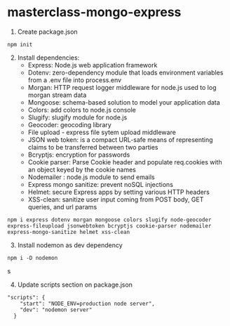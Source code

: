 # masterclass-mongo-express

1. Create package.json

```
npm init
```

2. Install dependencies:
   - Express: Node.js web application framework
   - Dotenv: zero-dependency module that loads environment variables from a .env file into process.env
   - Morgan: HTTP request logger middleware for node.js used to log morgan stream data
   - Mongoose: schema-based solution to model your application data
   - Colors: add colors to node.js console
   - Slugify: slugify module for node.js
   - Geocoder: geocoding library
   - File upload - express file sytem upload middleware
   - JSON web token: is a compact URL-safe means of representing claims to be transferred between two parties
   - Bcryptjs: encryption for passwords
   - Cookie parser: Parse Cookie header and populate req.cookies with an object keyed by the cookie names
   - Nodemailer : node.js module to send emails
   - Express mongo sanitize: prevent noSQL injections
   - Helmet: secure Express apps by setting various HTTP headers
   - XSS-clean: sanitize user input coming from POST body, GET queries, and url params

```
npm i express dotenv morgan mongoose colors slugify node-geocoder express-fileupload jsonwebtoken bcryptjs cookie-parser nodemailer express-mongo-sanitize helmet xss-clean
```

3. Install nodemon as dev dependency

```
npm i -D nodemon
```

s

4. Update scripts section on package.json

```
"scripts": {
    "start": "NODE_ENV=production node server",
    "dev": "nodemon server"
  }
```

